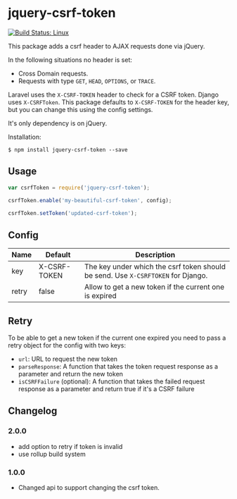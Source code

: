 # jquery-csrf-token

[![Build Status: Linux](https://travis-ci.org/CodeYellowBV/jquery-csrf-token.svg?branch=master)](https://travis-ci.org/CodeYellowBV/jquery-csrf-token)

This package adds a csrf header to AJAX requests done via jQuery.

In the following situations no header is set:

- Cross Domain requests.
- Requests with type `GET`, `HEAD`, `OPTIONS`, or `TRACE`.

Laravel uses the `X-CSRF-TOKEN` header to check for a CSRF token. Django uses `X-CSRFToken`. This package defaults to `X-CSRF-TOKEN` for the header key, but you can change this using the config settings.

It's only dependency is on jQuery.

Installation:

```
$ npm install jquery-csrf-token --save
```

## Usage

```js
var csrfToken = require('jquery-csrf-token');

csrfToken.enable('my-beautiful-csrf-token', config);

csrfToken.setToken('updated-csrf-token');
```

## Config

| Name | Default | Description |
| ---- | ------- | ----------- |
| key  | X-CSRF-TOKEN | The key under which the csrf token should be send. Use `X-CSRFTOKEN` for Django. |
| retry  | false | Allow to get a new token if the current one is expired |


## Retry

To be able to get a new token if the current one expired you need to pass a retry object for the config with two keys:

* `url`: URL to request the new token
* `parseResponse`: A function that takes the token request response as a parameter and return the new token
* `isCSRFFailure` (optional): A function that takes the failed request response as a parameter and return true if it's a CSRF failure

## Changelog

### 2.0.0
- add option to retry if token is invalid
- use rollup build system

### 1.0.0
- Changed api to support changing the csrf token.

